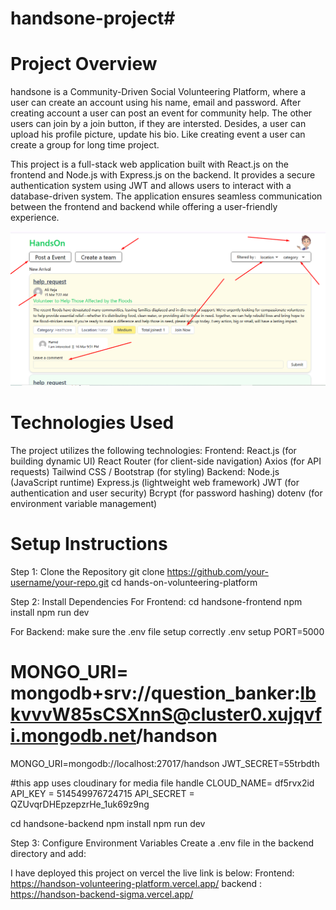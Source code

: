 # handsone-project#
Project Overview
============
handsone is a Community-Driven Social Volunteering Platform, where a user can create an account using his name, email and password.
After creating account a user can post an event for community help. The other users can join by a join button, if they are intersted.
Desides, a user can upload his profile picture, update his bio. Like creating event a user can create a group for long time project.

This project is a full-stack web application built with React.js on the frontend and Node.js with Express.js on the backend. It provides a secure authentication system using JWT and allows users to interact with a database-driven system. The application ensures seamless communication between the frontend and backend while offering a user-friendly experience.

![sample](https://raw.githubusercontent.com/Mirazul3221/hands-on-volunteering-platform/refs/heads/main/Screenshot_7.png)

Technologies Used
=================
The project utilizes the following technologies:
Frontend:
React.js (for building dynamic UI)
React Router (for client-side navigation)
Axios (for API requests)
Tailwind CSS / Bootstrap (for styling)
Backend:
Node.js (JavaScript runtime)
Express.js (lightweight web framework)
JWT (for authentication and user security)
Bcrypt (for password hashing)
dotenv (for environment variable management)

 Setup Instructions
 ===================
 Step 1: Clone the Repository
 git clone https://github.com/your-username/your-repo.git
 cd hands-on-volunteering-platform

Step 2: Install Dependencies
For Frontend:
cd handsone-frontend
npm install
npm run dev


For Backend:
make sure the .env file setup correctly
.env setup
PORT=5000
# MONGO_URI= mongodb+srv://question_banker:lbkvvvW85sCSXnnS@cluster0.xujqvfi.mongodb.net/handson
 MONGO_URI=mongodb://localhost:27017/handson
JWT_SECRET=55trbdth

#this app uses cloudinary for media file handle
CLOUD_NAME= df5rvx2id
API_KEY = 514549976724715
API_SECRET = QZUvqrDHEpzepzrHe_1uk69z9ng

cd handsone-backend
npm install
npm run dev

Step 3: Configure Environment Variables
Create a .env file in the backend directory and add:

I have deployed this project on vercel the live link is below:
Frontend: https://handson-volunteering-platform.vercel.app/
backend : https://handson-backend-sigma.vercel.app/
